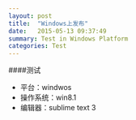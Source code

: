 ```yaml
---
layout: post
title:  "Windows上发布"
date:   2015-05-13 09:37:49
summary: Test in Windows Platform
categories: Test
---
```

####测试
- 平台：windwos
- 操作系统：win8.1
- 编辑器：sublime text 3

